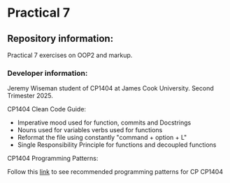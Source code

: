 # Practical 7

## Repository information:
Practical 7 exercises on OOP2 and markup.

### Developer information:
Jeremy Wiseman student of CP1404 at James Cook University.
Second Trimester 2025.

CP1404 Clean Code Guide:
* Imperative mood used for function, commits and Docstrings
* Nouns used for variables verbs used for functions
* Reformat the file using constantly "command + option + L"
* Single Responsibility Principle for functions and decoupled functions

CP1404 Programming Patterns:

Follow this [link](https://github.com/CP1404/Starter/wiki/Programming-Patterns) to see recommended programming patterns for
CP CP1404